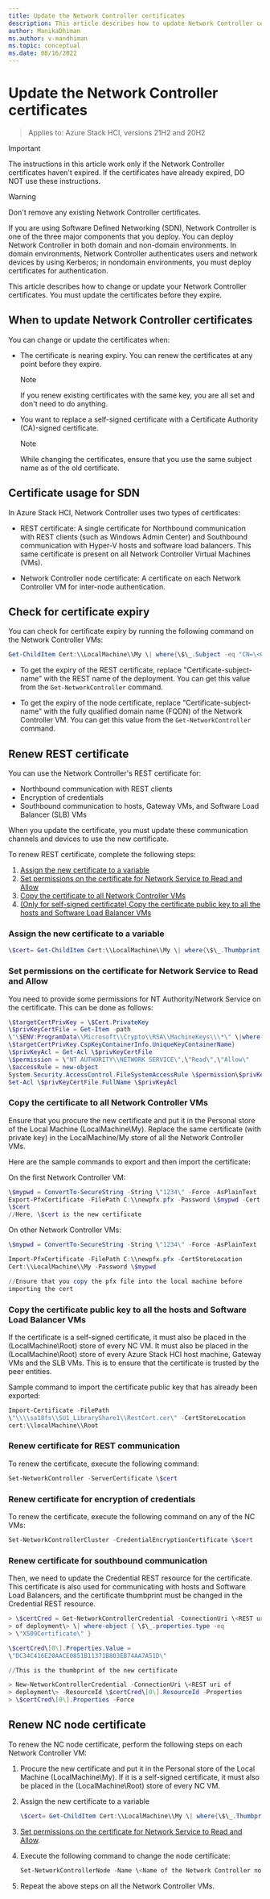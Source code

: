 ```yaml
---
title: Update the Network Controller certificates
description: This article describes how to update Network Controller certificates that haven't expired.
author: ManikaDhiman
ms.author: v-mandhiman
ms.topic: conceptual
ms.date: 08/16/2022
---
```


# Update the Network Controller certificates

> Applies to: Azure Stack HCI, versions 21H2 and 20H2

> [!IMPORTANT]
> The instructions in this article work only if the Network Controller certificates haven't expired. If the certificates have already expired, DO NOT use these instructions.

> [!WARNING]
> Don't remove any existing Network Controller certificates.

If you are using Software Defined Networking (SDN), Network Controller is one of the three major components that you deploy. You can deploy Network Controller in both domain and non-domain environments. In domain environments, Network Controller authenticates users and network devices by using Kerberos; in nondomain environments, you must deploy certificates for authentication. 

This article describes how to change or update your Network Controller certificates. You must update the certificates before they expire.

## When to update Network Controller certificates

You can change or update the certificates when:

- The certificate is nearing expiry. You can renew the certificates at any point before they expire.
  > [!NOTE]
  > If you renew existing certificates with the same key, you are all set and don't need to do anything.

- You want to replace a self-signed certificate with a Certificate Authority (CA)-signed certificate.
   > [!NOTE]
   > While changing the certificates, ensure that you use the same subject name as of the old certificate.

## Certificate usage for SDN

In Azure Stack HCI, Network Controller uses two types of certificates:

- REST certificate: A single certificate for Northbound communication with REST clients (such as Windows Admin Center) and Southbound communication with Hyper-V hosts and software load balancers. This same certificate is present on all Network Controller Virtual Machines (VMs).

- Network Controller node certificate: A certificate on each Network Controller VM for inter-node authentication.

## Check for certificate expiry

You can check for certificate expiry by running the following command on the Network Controller VMs:

```powershell
Get-ChildItem Cert:\\LocalMachine\\My \| where{\$\_.Subject -eq "CN=\<Certificate-subject-name\>\"}\|Select-Object NotAfter, Subject
```

- To get the expiry of the REST certificate, replace "Certificate-subject-name" with the REST name of the deployment. You can get this value from the `Get-NetworkController` command.

- To get the expiry of the node certificate, replace "Certificate-subject-name" with the fully qualified domain name (FQDN) of the Network Controller VM. You can get this value from the `Get-NetworkController` command.

## Renew REST certificate

You can use the Network Controller's REST certificate for:

- Northbound communication with REST clients 
- Encryption of credentials
- Southbound communication to hosts, Gateway VMs, and Software Load Balancer (SLB) VMs

When you update the certificate, you must update these communication channels and devices to use the new certificate.

To renew REST certificate, complete the following steps:

1. [Assign the new certificate to a variable](#assign-the-new-certificate-to-a-variable)
1. [Set permissions on the certificate for Network Service to Read and Allow](#set-permissions-on-the-certificate-for-network-service-to-read-and-allow)
1. [Copy the certificate to all Network Controller VMs](#copy-the-certificate-to-all-network-controller-vms)
1. [(Only for self-signed certificate) Copy the certificate public key to all the hosts and Software Load Balancer VMs](#copy-the-certificate-public-key-to-all-the-hosts-and-software-load-balancer-vms)

### Assign the new certificate to a variable

```powershell
\$cert= Get-ChildItem Cert:\\LocalMachine\\My \| where{\$\_.Thumbprint -eq \"512D56994E40D97C9BC07A52BB3E74D54CF76EA0\"}
```

### Set permissions on the certificate for Network Service to Read and Allow

You need to provide some permissions for NT Authority/Network Service on the certificate. This can be done as follows: 

```powershell
\$targetCertPrivKey = \$Cert.PrivateKey
\$privKeyCertFile = Get-Item -path
\"\$ENV:ProgramData\\Microsoft\\Crypto\\RSA\\MachineKeys\\\*\" \|where-object {\$\_.Name -eq
\$targetCertPrivKey.CspKeyContainerInfo.UniqueKeyContainerName}
\$privKeyAcl = Get-Acl \$privKeyCertFile
\$permission = \"NT AUTHORITY\\NETWORK SERVICE\",\"Read\",\"Allow\"
\$accessRule = new-object
System.Security.AccessControl.FileSystemAccessRule \$permission\$privKeyAcl.AddAccessRule(\$accessRule)
Set-Acl \$privKeyCertFile.FullName \$privKeyAcl
```

### Copy the certificate to all Network Controller VMs

Ensure that you procure the new certificate and put it in the Personal store of the Local Machine (LocalMachine\\My). Replace the same certificate (with private key) in the LocalMachine/My store of all the Network Controller VMs. 

Here are the sample commands to export and then import the certificate:

On the first Network Controller VM:

```powershell
\$mypwd = ConvertTo-SecureString -String \"1234\" -Force -AsPlainText
Export-PfxCertificate -FilePath C:\\newpfx.pfx -Password \$mypwd -Cert
\$cert
//Here, \$cert is the new certificate
```

On other Network Controller VMs:

```powershell
\$mypwd = ConvertTo-SecureString -String \"1234\" -Force -AsPlainText

Import-PfxCertificate -FilePath C:\\newpfx.pfx -CertStoreLocation
Cert:\\LocalMachine\\My -Password \$mypwd

//Ensure that you copy the pfx file into the local machine before
importing the cert
```

### Copy the certificate public key to all the hosts and Software Load Balancer VMs

If the certificate is a self-signed certificate, it must also be placed in the (LocalMachine\\Root) store of every NC VM. It must also be placed in the (LocalMachine\\Root) store of every Azure Stack HCI host machine, Gateway VMs and the SLB VMs. This is to ensure that the certificate is trusted by the peer entities.

Sample command to import the certificate public key that has already been exported:

```powershell
Import-Certificate -FilePath
\"\\\\sa18fs\\SU1_LibraryShare1\\RestCert.cer\" -CertStoreLocation
cert:\\localMachine\\Root
```

### Renew certificate for REST communication

To renew the certificate, execute the following command:

```powershell
Set-NetworkController -ServerCertificate \$cert
```

### Renew certificate for encryption of credentials

To renew the certificate, execute the following command on any of the NC VMs:

```powershell
Set-NetworkControllerCluster -CredentialEncryptionCertificate \$cert
```

### Renew certificate for southbound communication

Then, we need to update the Credential REST resource for the certificate. This certificate is also used for communicating with hosts and Software Load Balancers, and the certificate thumbprint must be changed in the Credential REST resource.

```powershell
> \$certCred = Get-NetworkControllerCredential -ConnectionUri \<REST uri
> of deployment\> \| where-object { \$\_.properties.type -eq
> \"X509Certificate\" }

\$certCred\[0\].Properties.Value =
\"DC34C416E20AACE0851B11371B803EB74AA7A51D\"

//This is the thumbprint of the new certificate

> New-NetworkControllerCredential -ConnectionUri \<REST uri of
> deployment\> -ResourceId \$certCred\[0\].ResourceId -Properties
> \$certCred\[0\].Properties -Force
```

## Renew NC node certificate

To renew the NC node certificate, perform the following steps on each Network Controller VM:

1. Procure the new certificate and put it in the Personal store of the Local Machine (LocalMachine\\My). If it is a self-signed certificate, it must also be placed in the (LocalMachine\\Root) store of every NC VM.

1. Assign the new certificate to a variable

   ```powershell
   \$cert= Get-ChildItem Cert:\\LocalMachine\\My \| where{\$\_.Thumbprint-eq \"\<thumbprint of the new certificate\>\"}
   ```

1. [Set permissions on the certificate for Network Service to Read and Allow](#set-permissions-on-the-certificate-for-network-service-to-read-and-allow).

1. Execute the following command to change the node certificate:

   ```powershell
   Set-NetworkControllerNode -Name \<Name of the Network Controller node\>-NodeCertificate \$cert
   ```
1. Repeat the above steps on all the Network Controller VMs.